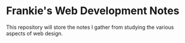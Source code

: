 # Frankie's Web Development Notes

This repository will store the notes I gather from studying the various aspects of web design. 